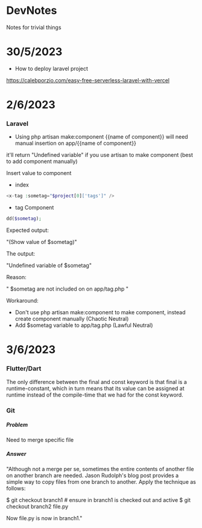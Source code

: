 # DevNotes
Notes for trivial things

# 30/5/2023
- How to deploy laravel project

https://calebporzio.com/easy-free-serverless-laravel-with-vercel

# 2/6/2023

### Laravel

- Using php artisan make:component {{name of component}} will need manual insertion on app/{{name of component}}

it'll return "Undefined variable" if you use artisan to make component (best to add component manually)

Insert value to component

- index
```php
<x-tag :sometag="$project[0]['tags']" />
```

- tag Component
```php
dd($sometag);
```

Expected output:

"(Show value of $sometag)"

The output:

"Undefined variable of $sometag"

Reason:

" $sometag are not included on on app/tag.php "

Workaround:

- Don't use php artisan make:component to make component, instead create component manually (Chaotic Neutral)
- Add $sometag variable to app/tag.php (Lawful Neutral)

# 3/6/2023
### Flutter/Dart
The only difference between the final and const keyword is that final is a runtime-constant, which in turn means that its value can be assigned at runtime instead of the compile-time that we had for the const keyword.

### Git
##### Problem

Need to merge specific file

##### Answer

"Although not a merge per se, sometimes the entire contents of another file on another branch are needed. Jason Rudolph's blog post provides a simple way to copy files from one branch to another. Apply the technique as follows:

$ git checkout branch1 # ensure in branch1 is checked out and active
$ git checkout branch2 file.py

Now file.py is now in branch1."
